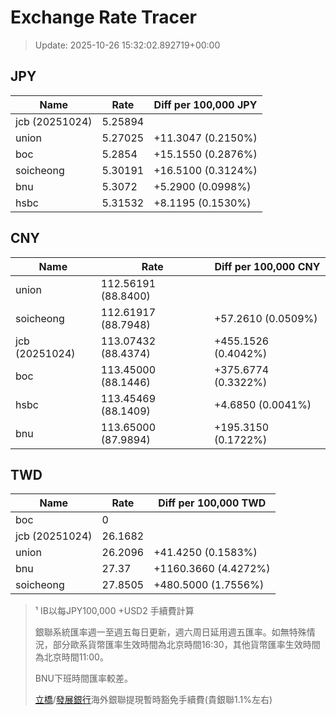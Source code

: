 # Exchange Rate Tracer

> Update: 2025-10-26 15:32:02.892719+00:00

## JPY

| Name           |    Rate | Diff per 100,000 JPY   |
|----------------|---------|------------------------|
| jcb (20251024) | 5.25894 |                        |
| union          | 5.27025 | +11.3047 (0.2150%)     |
| boc            | 5.2854  | +15.1550 (0.2876%)     |
| soicheong      | 5.30191 | +16.5100 (0.3124%)     |
| bnu            | 5.3072  | +5.2900 (0.0998%)      |
| hsbc           | 5.31532 | +8.1195 (0.1530%)      |

## CNY

| Name           | Rate                | Diff per 100,000 CNY   |
|----------------|---------------------|------------------------|
| union          | 112.56191	(88.8400) |                        |
| soicheong      | 112.61917	(88.7948) | +57.2610 (0.0509%)     |
| jcb (20251024) | 113.07432	(88.4374) | +455.1526 (0.4042%)    |
| boc            | 113.45000	(88.1446) | +375.6774 (0.3322%)    |
| hsbc           | 113.45469	(88.1409) | +4.6850 (0.0041%)      |
| bnu            | 113.65000	(87.9894) | +195.3150 (0.1722%)    |

## TWD

| Name           |    Rate | Diff per 100,000 TWD   |
|----------------|---------|------------------------|
| boc            |  0      |                        |
| jcb (20251024) | 26.1682 |                        |
| union          | 26.2096 | +41.4250 (0.1583%)     |
| bnu            | 27.37   | +1160.3660 (4.4272%)   |
| soicheong      | 27.8505 | +480.5000 (1.7556%)    |


> ¹ IB以每JPY100,000 +USD2 手續費計算
>
> 銀聯系統匯率週一至週五每日更新，週六周日延用週五匯率。如無特殊情況，部分歐系貨幣匯率生效時間為北京時間16:30，其他貨幣匯率生效時間為北京時間11:00。
>
> BNU下班時間匯率較差。
>
> [立橋](https://www.wlbank.com.mo/uploads/ueditor/file/20181211/1544536513900230.pdf)/[發展銀行](https://www.mdb.com.mo/Service_Charges_20230728.pdf)海外銀聯提現暫時豁免手續費(貴銀聯1.1%左右)

